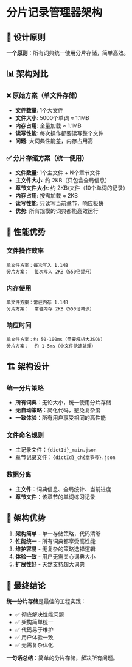 # 分片记录管理器架构

## 🎯 设计原则

**一个原则**：所有词典统一使用分片存储，简单高效。

## 📊 架构对比

### ❌ 原始方案（单文件存储）
- **文件数量**: 1个大文件
- **文件大小**: 5000个单词 ≈ 1.1MB
- **内存占用**: 全量加载 ≈ 1.1MB
- **读写性能**: 每次操作都要读写整个文件
- **问题**: 大词典性能差，内存占用高

### ✅ 分片存储方案（统一使用）
- **文件数量**: 1个主文件 + N个章节文件
- **主文件大小**: 约 2KB（只包含全局信息）
- **章节文件大小**: 约 2KB/文件（10个单词的记录）
- **内存占用**: 按需加载 ≈ 2KB
- **读写性能**: 只读写当前章节，响应极快
- **优势**: 所有规模的词典都能高效运行

## 🎯 性能优势

### 文件操作效率
```
单文件方案：每次写入 1.1MB
分片方案：  每次写入 2KB（550倍提升）
```

### 内存使用
```
单文件方案：常驻内存 1.1MB
分片方案：  常驻内存 2KB（550倍减少）
```

### 响应时间
```
单文件方案：约 50-100ms（需要解析大JSON）
分片方案：  约 1-5ms（小文件快速处理）
```

## 🏗️ 架构设计

### 统一分片策略
- **所有词典**：无论大小，统一使用分片存储
- **无自动策略**：简化代码，避免复杂度
- **一致体验**：所有用户享受相同的高性能

### 文件命名规则
- 主记录文件：`{dictId}_main.json`
- 章节记录文件：`{dictId}_ch{章节号}.json`

### 数据分离
- **主文件**：词典信息、全局统计、当前进度
- **章节文件**：该章节的单词练习记录

## 🚀 架构优势

1. **架构简单** - 单一存储策略，代码清晰
2. **性能统一** - 所有词典都享受高性能
3. **维护容易** - 无复杂的策略选择逻辑
4. **体验一致** - 用户无需关心词典大小
5. **扩展性好** - 天然支持超大词典

## 🎉 最终结论

**统一分片存储**是最佳的工程实践：
- ✅ 彻底解决性能问题
- ✅ 架构简单统一
- ✅ 代码易于维护
- ✅ 用户体验一致
- ✅ 无需复杂优化

**一句话总结**：简单的分片存储，解决所有问题。